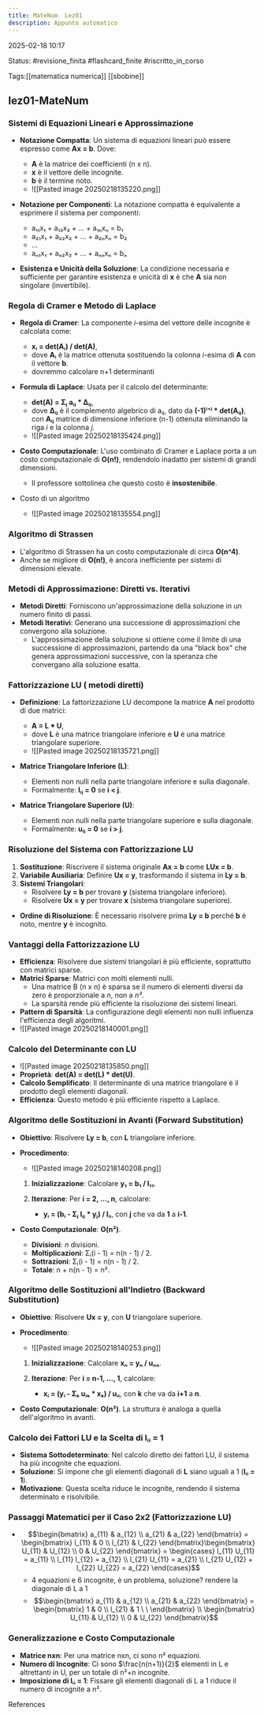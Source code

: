 ```yaml
---
title: MateNum  Lez01
description: Appunto automatico
---
```


2025-02-18 10:17

Status: #revisione_finita #flashcard_finite #riscritto_in_corso 

Tags:[[matematica numerica]] [[sbobine]]

## lez01-MateNum

### Sistemi di Equazioni Lineari e Approssimazione

- **Notazione Compatta**: Un sistema di equazioni lineari può essere espresso come **Ax = b**. Dove:
    
    - **A** è la matrice dei coefficienti (n x n).
    - **x** è il vettore delle incognite.
    - **b** è il termine noto.
    - ![[Pasted image 20250218135220.png]]
- **Notazione per Componenti**: La notazione compatta è equivalente a esprimere il sistema per componenti:
    
    - a₁₁x₁ + a₁₂x₂ + ... + a₁ₙxₙ = b₁
    - a₂₁x₁ + a₂₂x₂ + ... + a₂ₙxₙ = b₂
    - ...
    - aₙ₁x₁ + aₙ₂x₂ + ... + aₙₙxₙ = bₙ
- **Esistenza e Unicità della Soluzione**: La condizione necessaria e sufficiente per garantire esistenza e unicità di **x** è che **A** sia non singolare (invertibile).
    

### Regola di Cramer e Metodo di Laplace

- **Regola di Cramer**: La componente _i_-esima del vettore delle incognite è calcolata come:
    
    - **xᵢ = det(Aᵢ) / det(A)**,
    - dove **Aᵢ** è la matrice ottenuta sostituendo la colonna _i_-esima di **A** con il vettore **b**.
    - dovremmo calcolare n+1 determinanti
- **Formula di Laplace**: Usata per il calcolo del determinante:
    
    - **det(A) = Σⱼ aᵢⱼ * Δᵢⱼ**,
    - dove **Δᵢⱼ** è il complemento algebrico di aᵢⱼ, dato da **(-1)ⁱ⁺ʲ * det(Aᵢⱼ)**, con **Aᵢⱼ** matrice di dimensione inferiore (n-1) ottenuta eliminando la riga _i_ e la colonna _j_.
    - ![[Pasted image 20250218135424.png]]
- **Costo Computazionale**: L'uso combinato di Cramer e Laplace porta a un costo computazionale di **O(n!)**, rendendolo inadatto per sistemi di grandi dimensioni.
    
    - Il professore sottolinea che questo costo è **insostenibile**.
- Costo di un algoritmo
	- ![[Pasted image 20250218135554.png]]

### Algoritmo di Strassen

- L'algoritmo di Strassen ha un costo computazionale di circa **O(n^4)**.
- Anche se migliore di **O(n!)**, è ancora inefficiente per sistemi di dimensioni elevate.

### Metodi di Approssimazione: Diretti vs. Iterativi

- **Metodi Diretti**: Forniscono un'approssimazione della soluzione in un numero finito di passi.
- **Metodi Iterativi**: Generano una successione di approssimazioni che convergono alla soluzione.
    - L'approssimazione della soluzione si ottiene come il limite di una successione di approssimazioni, partendo da una "black box" che genera approssimazioni successive, con la speranza che convergano alla soluzione esatta.

### Fattorizzazione LU ( metodi diretti)

- **Definizione**: La fattorizzazione LU decompone la matrice **A** nel prodotto di due matrici:
    
    - **A = L * U**,
    - dove **L** è una matrice triangolare inferiore e **U** è una matrice triangolare superiore.
    - ![[Pasted image 20250218135721.png]]
- **Matrice Triangolare Inferiore (L)**:
    
    - Elementi non nulli nella parte triangolare inferiore e sulla diagonale.
    - Formalmente: **lᵢⱼ = 0** se **i < j**.
- **Matrice Triangolare Superiore (U)**:
    
    - Elementi non nulli nella parte triangolare superiore e sulla diagonale.
    - Formalmente: **uᵢⱼ = 0** se **i > j**.

### Risoluzione del Sistema con Fattorizzazione LU

1. **Sostituzione**: Riscrivere il sistema originale **Ax = b** come **LUx = b**.
2. **Variabile Ausiliaria**: Definire **Ux = y**, trasformando il sistema in **Ly = b**.
3. **Sistemi Triangolari**:
    - Risolvere **Ly = b** per trovare **y** (sistema triangolare inferiore).
    - Risolvere **Ux = y** per trovare **x** (sistema triangolare superiore).

- **Ordine di Risoluzione**: È necessario risolvere prima **Ly = b** perché **b** è noto, mentre **y** è incognito.

### Vantaggi della Fattorizzazione LU

- **Efficienza**: Risolvere due sistemi triangolari è più efficiente, soprattutto con matrici sparse.
- **Matrici Sparse**: Matrici con molti elementi nulli.
    - Una matrice B (n x n) è sparsa se il numero di elementi diversi da zero è proporzionale a _n_, non a _n²_.
    - La sparsità rende più efficiente la risoluzione dei sistemi lineari.
- **Pattern di Sparsità**: La configurazione degli elementi non nulli influenza l'efficienza degli algoritmi.
- ![[Pasted image 20250218140001.png]]

### Calcolo del Determinante con LU

- ![[Pasted image 20250218135850.png]]
- **Proprietà**: **det(A) = det(L) * det(U)**.
- **Calcolo Semplificato**: Il determinante di una matrice triangolare è il prodotto degli elementi diagonali.
- **Efficienza**: Questo metodo è più efficiente rispetto a Laplace.

### Algoritmo delle Sostituzioni in Avanti (Forward Substitution)

- **Obiettivo**: Risolvere **Ly = b**, con **L** triangolare inferiore.
    
- **Procedimento**:
    - ![[Pasted image 20250218140208.png]]
    1. **Inizializzazione**: Calcolare **y₁ = b₁ / l₁₁**.
        
    2. **Iterazione**: Per **i = 2, ..., n**, calcolare:
        
        - **yᵢ = (bᵢ - Σⱼ lᵢⱼ * yⱼ) / lᵢᵢ**, con **j** che va da **1** a **i-1**.
- **Costo Computazionale**: **O(n²)**.
    
    - **Divisioni**: _n_ divisioni.
    - **Moltiplicazioni**: Σᵢ(i - 1) = n(n - 1) / 2.
    - **Sottrazioni**: Σᵢ(i - 1) = n(n - 1) / 2.
    - **Totale**: n + n(n - 1) = n².

### Algoritmo delle Sostituzioni all'Indietro (Backward Substitution)

- **Obiettivo**: Risolvere **Ux = y**, con **U** triangolare superiore.
    
- **Procedimento**:
    - ![[Pasted image 20250218140253.png]]
    1. **Inizializzazione**: Calcolare **xₙ = yₙ / uₙₙ**.
        
    2. **Iterazione**: Per **i = n-1, ..., 1**, calcolare:
        
        - **xᵢ = (yᵢ - Σₖ uᵢₖ * xₖ) / uᵢᵢ**, con **k** che va da **i+1** a **n**.
- **Costo Computazionale**: **O(n²)**. La struttura è analoga a quella dell'algoritmo in avanti.
    

### Calcolo dei Fattori LU e la Scelta di lᵢᵢ = 1

- **Sistema Sottodeterminato**: Nel calcolo diretto dei fattori LU, il sistema ha più incognite che equazioni.
- **Soluzione**: Si impone che gli elementi diagonali di **L** siano uguali a 1 (**lᵢᵢ = 1**).
- **Motivazione**: Questa scelta riduce le incognite, rendendo il sistema determinato e risolvibile.

### Passaggi Matematici per il Caso 2x2 (Fattorizzazione LU)

-  $$\begin{bmatrix} a_{11} & a_{12} \\ a_{21} & a_{22} \end{bmatrix} = \begin{bmatrix} l_{11} & 0 \\ l_{21} & l_{22} \end{bmatrix}\begin{bmatrix} U_{11} & U_{12} \\ 0 & U_{22} \end{bmatrix} = \begin{cases} l_{11} U_{11} = a_{11} \\ l_{11} l_{12} = a_{12} \\ l_{21} U_{11} = a_{21} \\ l_{21} U_{12} + l_{22} U_{22} = a_{22} \end{cases}$$
	- 4 equazioni e 6 incognite, è un problema, soluzione? rendere la diagonale di L a 1
	- $$\begin{bmatrix} a_{11} & a_{12} \\ a_{21} & a_{22} \end{bmatrix} = 
\begin{bmatrix} 1 & 0 \\ l_{21} & 1 \ \ \end{bmatrix} \\ 
\begin{bmatrix} U_{11} & U_{12} \\ 0 & U_{22} \end{bmatrix}$$
### Generalizzazione e Costo Computazionale

- **Matrice nxn**: Per una matrice nxn, ci sono n² equazioni.
- **Numero di Incognite**: Ci sono $\frac{n(n+1)}{2}$ elementi in L e altrettanti in U, per un totale di n²+n incognite.
- **Imposizione di lᵢᵢ = 1**: Fissare gli elementi diagonali di L a 1 riduce il numero di incognite a n².

References



